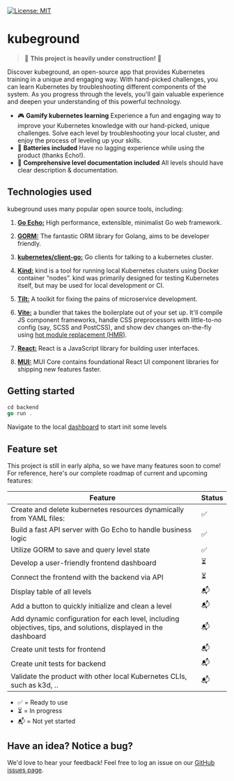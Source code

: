 [![License: MIT](https://img.shields.io/badge/License-MIT-yellow.svg)](https://github.com/slinkity/slinkity/blob/main/LICENSE.md)

# kubeground

> 🚧 **This project is heavily under construction!** 🚧

Discover kubeground, an open-source app that provides Kubernetes training in a unique and engaging way. With hand-picked challenges, you can learn Kubernetes by troubleshooting different components of the system. As you progress through the levels, you'll gain valuable experience and deepen your understanding of this powerful technology.

- 🎮 **Gamify kubernetes learning** Experience a fun and engaging way to improve your Kubernetes knowledge with our hand-picked, unique challenges. Solve each level by troubleshooting your local cluster, and enjoy the process of leveling up your skills.
- 🔋 **Batteries included** Have no lagging experience while using the product (thanks Echo!).
- 📖 **Comprehensive level documentation included** All levels should have clear description & documentation.

## Technologies used

kubeground uses many popular open source tools, including:

1. [**Go Echo:**](https://echo.labstack.com/) High performance, extensible, minimalist Go web framework.
2. [**GORM:**](https://gorm.io/) The fantastic ORM library for Golang, aims to be developer friendly.
3. [**kubernetes/client-go:**](https://github.com/kubernetes/client-go) Go clients for talking to a kubernetes cluster.
4. [**Kind:**](https://kind.sigs.k8s.io/) kind is a tool for running local Kubernetes clusters using Docker container “nodes”.
   kind was primarily designed for testing Kubernetes itself, but may be used for local development or CI.
5. [**Tilt:**](https://tilt.dev/) A toolkit for fixing the pains of microservice development.
6. [**Vite:**](https://vitejs.dev) a bundler that takes the boilerplate out of your set up. It'll compile JS component frameworks, handle CSS preprocessors with little-to-no config (say, SCSS and PostCSS), and show dev changes on-the-fly using [hot module replacement (HMR)](https://vitejs.dev/guide/features.html#hot-module-replacement).

7. [**React:**](https://reactjs.org/) React is a JavaScript library for building user interfaces.
8. [**MUI:**](https://mui.com/) MUI Core contains foundational React UI component libraries for shipping new features faster.

## Getting started

```go
cd backend
go run .
```

Navigate to the local [dashboard](localhost:4000/) to start init some levels

## Feature set

This project is still in early alpha, so we have many features soon to come!<br>
For reference, here's our complete roadmap of current and upcoming features:

| Feature                                                                                                         | Status |
| --------------------------------------------------------------------------------------------------------------- | ------ |
| Create and delete kubernetes resources dynamically from YAML files:                                             | ✅     |
| Build a fast API server with Go Echo to handle business logic                                                   | ✅     |
| Utilize GORM to save and query level state                                                                      | ✅     |
| Develop a user-friendly frontend dashboard                                                                      | ⏳     |
| Connect the frontend with the backend via API                                                                   | ⏳     |
| Display table of all levels                                                                                     | 📬     |
| Add a button to quickly initialize and clean a level                                                            | 📬     |
| Add dynamic configuration for each level, including objectives, tips, and solutions, displayed in the dashboard | 📬     |
| Create unit tests for frontend                                                                                  | 📬     |
| Create unit tests for backend                                                                                   | 📬     |
| Validate the product with other local Kubernetes CLIs, such as k3d, ..                                          | 📬     |

- ✅ = Ready to use
- ⏳ = In progress
- 📬 = Not yet started

## Have an idea? Notice a bug?

We'd love to hear your feedback! Feel free to log an issue on our [GitHub issues page](https://github.com/Looty/kubeground/issues).

